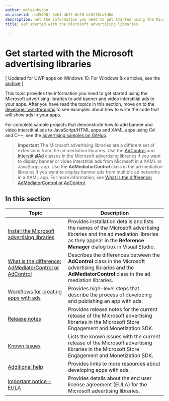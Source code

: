 ```yaml
---
author: mcleanbyron
ms.assetid: ae45490f-3eb1-4b7f-8e18-bf82f0ca5d6d
description: Get the information you need to get started using the Microsoft advertising libraries to add banner and video interstitial ads to your apps.
title: Get started with the Microsoft advertising libraries

---
```


# Get started with the Microsoft advertising libraries


\[ Updated for UWP apps on Windows 10. For Windows 8.x articles, see the [archive](http://go.microsoft.com/fwlink/p/?linkid=619132) \]

This topic provides the information you need to get started using the Microsoft advertising libraries to add banner and video interstitial ads to your apps. After you have read the topics in this section, move on to the [developer walkthroughs](developer-walkthroughs.md) to see examples about how to write the code that will show ads in your apps.

For complete sample projects that demonstrate how to add banner and video interstitial ads to JavaScript/HTML apps and XAML apps using C# and C++, see the [advertising samples on GitHub](http://aka.ms/githubads).

>**Important**   The Microsoft advertising libraries are a different set of extensions from the ad mediation libraries. Use the [AdControl](https://msdn.microsoft.com/library/windows/apps/microsoft.advertising.winrt.ui.adcontrol.aspx) and [InterstitialAd](https://msdn.microsoft.com/library/windows/apps/microsoft.advertising.winrt.ui.interstitialad.aspx) classes in the Microsoft advertising libraries if you want to display banner or video interstitial ads from Microsoft in a XAML or JavaScript app. Use the **AdMediatorControl** class in the ad mediation libraries if you want to display banner ads from multiple ad networks in a XAML app. For more information, see [What is the difference: AdMediatorControl or AdControl](what-is-the-difference-admediatorcontrol-or-adcontrol.md).

 

## In this section

| Topic                                                                                                       | Description                 |
|-------------------------------------------------------------------------------------------------------------|-----------------------------|
| [Install the Microsoft advertising libraries](install-the-microsoft-advertising-libraries.md) |  Provides installation details and lists the names of the Microsoft advertising libraries and the ad mediation libraries as they appear in the **Reference Manager** dialog box in Visual Studio.  |
| [What is the difference: AdMediatorControl or AdControl](what-is-the-difference-admediatorcontrol-or-adcontrol.md)        |  Describes the differences between the **AdControl** class in the Microsoft advertising libraries and the **AdMediatorControl** class in the ad mediation libraries.    |
| [Workflows for creating apps with ads](workflows-for-creating-apps-with-ads.md)     |  Provides high-level steps that describe the process of developing and publishing an app with ads.   |
| [Release notes](release-notes-for-the-advertising-libraries.md)         |  Provides release notes for the current release of the Microsoft advertising libraries in the Microsoft Store Engagement and Monetization SDK.   |
| [Known issues](known-issues-for-the-advertising-libraries.md)      |  Lists the known issues with the current release of the Microsoft advertising libraries in the Microsoft Store Engagement and Monetization SDK.   |
| [Additional help](additional-help.md)                                    |   Provides links to more resources about developing apps with ads.  |
| [Important notice - EULA](important-notice-eula.md)                                    |   Provides details about the end user license agreement (EULA) for the Microsoft advertising libraries.   |


 

 


<!--HONumber=Jun16_HO2-->


